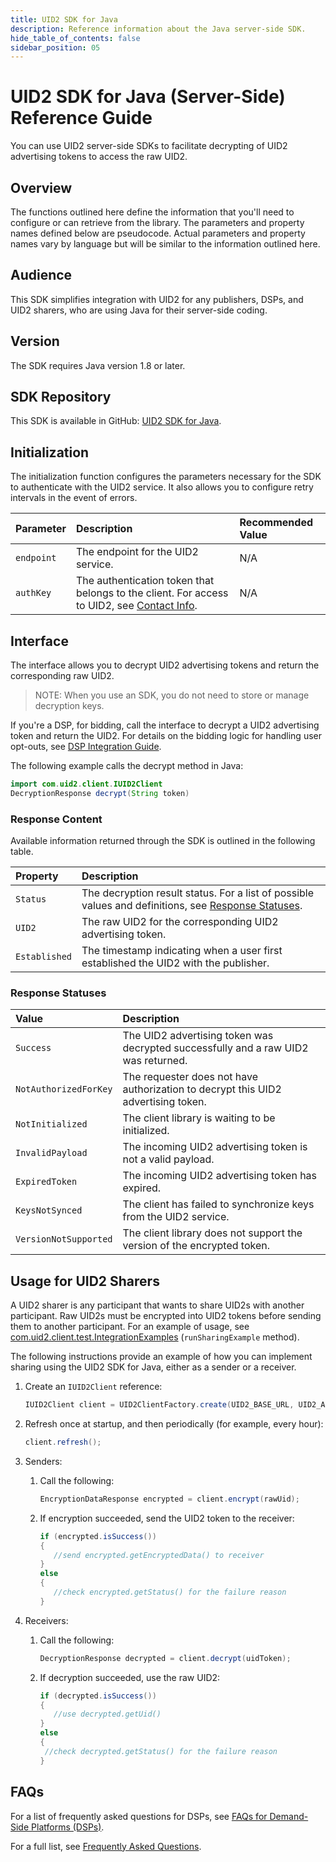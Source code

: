 ```yaml
---
title: UID2 SDK for Java
description: Reference information about the Java server-side SDK.
hide_table_of_contents: false
sidebar_position: 05
---
```


# UID2 SDK for Java (Server-Side) Reference Guide

You can use UID2 server-side SDKs to facilitate decrypting of UID2 advertising tokens to access the raw UID2. 

<!-- This guide includes the following information:

- [Overview](#overview)
- [Audience](#audience)
- [Initialization](#initialization)
- [Interface](#interface)
  - [Response Content](#response-content)
  - [Response Statuses](#response-statuses)
* [FAQs](#faqs)
* [Usage for UID2 Sharers](#usage-for-uid2-sharers) -->

## Overview

The functions outlined here define the information that you'll need to configure or can retrieve from the library. The parameters and property names defined below are pseudocode. Actual parameters and property names vary by language but will be similar to the information outlined here.

## Audience

This SDK simplifies integration with UID2 for any publishers, DSPs, and UID2 sharers, who are using Java for their server-side coding.

## Version

The SDK requires Java version 1.8 or later.

## SDK Repository

This SDK is available in GitHub: [UID2 SDK for Java](https://github.com/IABTechLab/uid2-client-java/blob/master/README.md).

## Initialization

The initialization function configures the parameters necessary for the SDK to authenticate with the UID2 service. It also allows you to configure retry intervals in the event of errors.

| Parameter | Description | Recommended Value |
| :--- | :--- | :--- |
| `endpoint` | The endpoint for the UID2 service. | N/A |
| `authKey` | The authentication token that belongs to the client. For access to UID2, see [Contact Info](../getting-started/gs-account-setup.md#contact-info). | N/A |

## Interface 

The interface allows you to decrypt UID2 advertising tokens and return the corresponding raw UID2. 

>NOTE: When you use an SDK, you do not need to store or manage decryption keys.

If you're a DSP, for bidding, call the interface to decrypt a UID2 advertising token and return the UID2. For details on the bidding logic for handling user opt-outs, see [DSP Integration Guide](../guides/dsp-guide.md).

The following example calls the decrypt method in Java:

```java
import com.uid2.client.IUID2Client
DecryptionResponse decrypt(String token)
```

### Response Content

Available information returned through the SDK is outlined in the following table.

| Property | Description |
| :--- | :--- |
| `Status` | The decryption result status. For a list of possible values and definitions, see [Response Statuses](#response-statuses). |
| `UID2` | The raw UID2 for the corresponding UID2 advertising token. |
| `Established` | The timestamp indicating when a user first established the UID2 with the publisher. |

### Response Statuses

| Value | Description |
| :--- | :--- |
| `Success` | The UID2 advertising token was decrypted successfully and a raw UID2 was returned. |
| `NotAuthorizedForKey` | The requester does not have authorization to decrypt this UID2 advertising token.|
| `NotInitialized` | The client library is waiting to be initialized. |
| `InvalidPayload` | The incoming UID2 advertising token is not a valid payload. |
| `ExpiredToken` | The incoming UID2 advertising token has expired. |
| `KeysNotSynced` | The client has failed to synchronize keys from the UID2 service. |
| `VersionNotSupported` |  The client library does not support the version of the encrypted token. |

## Usage for UID2 Sharers

A UID2 sharer is any participant that wants to share UID2s with another participant. Raw UID2s must be encrypted into UID2 tokens before sending them to another participant. For an example of usage, see [com.uid2.client.test.IntegrationExamples](https://github.com/IABTechLab/uid2-client-java/blob/master/src/test/java/com/uid2/client/test/IntegrationExamples.java) (`runSharingExample` method).

The following instructions provide an example of how you can implement sharing using the UID2 SDK for Java, either as a sender or a receiver.

1. Create an ```IUID2Client``` reference:

   ```java
   IUID2Client client = UID2ClientFactory.create(UID2_BASE_URL, UID2_API_KEY, UID2_SECRET_KEY);
   ```
2. Refresh once at startup, and then periodically (for example, every hour):

   ```java
   client.refresh();
   ```
3. Senders: 
   1. Call the following:

      ```java
      EncryptionDataResponse encrypted = client.encrypt(rawUid);
      ```
   2. If encryption succeeded, send the UID2 token to the receiver:   

      ```java
      if (encrypted.isSuccess()) 
      { 
         //send encrypted.getEncryptedData() to receiver
      } 
      else 
      {
         //check encrypted.getStatus() for the failure reason
      }
      ```
4. Receivers: 
   1. Call the following:

      ```java
      DecryptionResponse decrypted = client.decrypt(uidToken);
      ```
   2. If decryption succeeded, use the raw UID2:

      ```java    
      if (decrypted.isSuccess()) 
      {
         //use decrypted.getUid() 
      } 
      else 
      {
       //check decrypted.getStatus() for the failure reason 
      }
      ```

## FAQs

For a list of frequently asked questions for DSPs, see [FAQs for Demand-Side Platforms (DSPs)](../getting-started/gs-faqs.md#faqs-for-demand-side-platforms-dsps).

For a full list, see [Frequently Asked Questions](../getting-started/gs-faqs.md).
